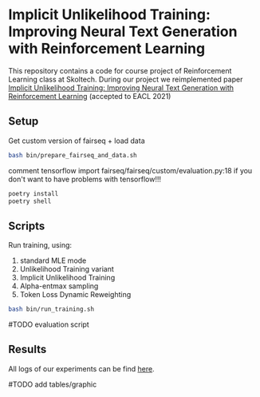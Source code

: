 # Implicit Unlikelihood Training: Improving Neural Text Generation with Reinforcement Learning

This repository contains a code for course project of Reinforcement Learning class at Skoltech. During our project we reimplemented paper [Implicit Unlikelihood Training: Improving Neural Text Generation with Reinforcement Learning](https://arxiv.org/abs/2101.04229) (accepted to EACL 2021)

## Setup
Get custom version of fairseq + load data

```bash
bash bin/prepare_fairseq_and_data.sh
```
comment tensorflow import fairseq/fairseq/custom/evaluation.py:18 if you don't want to have problems with tensorflow!!!

```bash
poetry install
poetry shell
```

## Scripts

Run training, using: 
1. standard MLE mode
2. Unlikelihood Training variant
3. Implicit Unlikelihood Training
4. Alpha-entmax sampling
5. Token Loss Dynamic Reweighting

```bash
bash bin/run_training.sh
```
#TODO 
evaluation script

## Results

All logs of our experiments can be find [here](https://wandb.ai/burnyshev/unlikelihood_training?workspace=user-burnyshev).

#TODO 
add tables/graphic